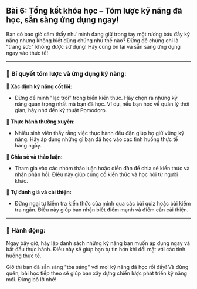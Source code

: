 ## Bài 6: Tổng kết khóa học – Tóm lược kỹ năng đã học, sẵn sàng ứng dụng ngay!

Bạn có bao giờ cảm thấy như mình đang giữ trong tay một rương báu đầy kỹ năng nhưng không biết dùng chúng như thế nào? Đừng để chúng chỉ là "trang sức" không được sử dụng! Hãy cùng ôn lại và sẵn sàng ứng dụng ngay vào thực tế!

---

### 📌 Bí quyết tóm lược và ứng dụng kỹ năng:

**🔹 Xác định kỹ năng cốt lõi:**
- Đừng để mình "lạc trôi" trong biển kiến thức. Hãy chọn ra những kỹ năng quan trọng nhất mà bạn đã học. Ví dụ, nếu bạn học về quản lý thời gian, hãy nhớ đến kỹ thuật Pomodoro.

**🔹 Thực hành thường xuyên:**
- Nhiều sinh viên thấy rằng việc thực hành đều đặn giúp họ giữ vững kỹ năng. Hãy áp dụng những gì bạn đã học vào các tình huống thực tế hàng ngày.

**🔹 Chia sẻ và thảo luận:**
- Tham gia vào các nhóm thảo luận hoặc diễn đàn để chia sẻ kiến thức và nhận phản hồi. Điều này giúp củng cố kiến thức và học hỏi từ người khác.

**🔹 Tự đánh giá và cải thiện:**
- Đừng ngại tự kiểm tra kiến thức của mình qua các bài quiz hoặc bài kiểm tra ngắn. Điều này giúp bạn nhận biết điểm mạnh và điểm cần cải thiện.

---

### 🚀 Hành động:

Ngay bây giờ, hãy lập danh sách những kỹ năng bạn muốn áp dụng ngay và bắt đầu thực hành. Điều này sẽ giúp bạn tự tin hơn khi đối mặt với các tình huống thực tế.

Giờ thì bạn đã sẵn sàng "tỏa sáng" với mọi kỹ năng đã học rồi đấy! Và đừng quên, bài học tiếp theo sẽ giúp bạn xây dựng chiến lược phát triển kỹ năng mới. Đừng bỏ lỡ nhé!